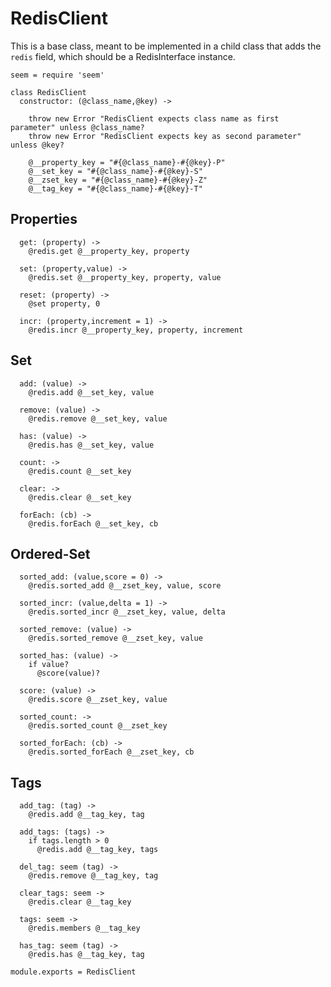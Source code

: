 RedisClient
===========

This is a base class, meant to be implemented in a child class that adds the `redis` field, which should be a RedisInterface instance.

    seem = require 'seem'

    class RedisClient
      constructor: (@class_name,@key) ->

        throw new Error "RedisClient expects class name as first parameter" unless @class_name?
        throw new Error "RedisClient expects key as second parameter" unless @key?

        @__property_key = "#{@class_name}-#{@key}-P"
        @__set_key = "#{@class_name}-#{@key}-S"
        @__zset_key = "#{@class_name}-#{@key}-Z"
        @__tag_key = "#{@class_name}-#{@key}-T"

Properties
----------

      get: (property) ->
        @redis.get @__property_key, property

      set: (property,value) ->
        @redis.set @__property_key, property, value

      reset: (property) ->
        @set property, 0

      incr: (property,increment = 1) ->
        @redis.incr @__property_key, property, increment

Set
---

      add: (value) ->
        @redis.add @__set_key, value

      remove: (value) ->
        @redis.remove @__set_key, value

      has: (value) ->
        @redis.has @__set_key, value

      count: ->
        @redis.count @__set_key

      clear: ->
        @redis.clear @__set_key

      forEach: (cb) ->
        @redis.forEach @__set_key, cb

Ordered-Set
---

      sorted_add: (value,score = 0) ->
        @redis.sorted_add @__zset_key, value, score

      sorted_incr: (value,delta = 1) ->
        @redis.sorted_incr @__zset_key, value, delta

      sorted_remove: (value) ->
        @redis.sorted_remove @__zset_key, value

      sorted_has: (value) ->
        if value?
          @score(value)?

      score: (value) ->
        @redis.score @__zset_key, value

      sorted_count: ->
        @redis.sorted_count @__zset_key

      sorted_forEach: (cb) ->
        @redis.sorted_forEach @__zset_key, cb

Tags
----

      add_tag: (tag) ->
        @redis.add @__tag_key, tag

      add_tags: (tags) ->
        if tags.length > 0
          @redis.add @__tag_key, tags

      del_tag: seem (tag) ->
        @redis.remove @__tag_key, tag

      clear_tags: seem ->
        @redis.clear @__tag_key

      tags: seem ->
        @redis.members @__tag_key

      has_tag: seem (tag) ->
        @redis.has @__tag_key, tag

    module.exports = RedisClient
